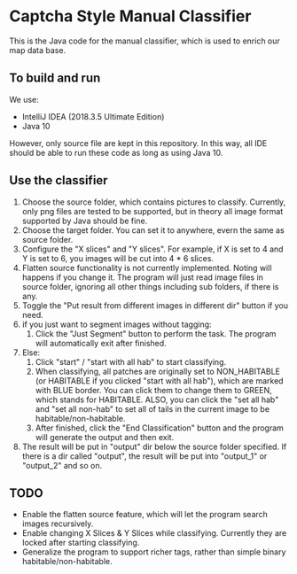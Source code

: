 # Captcha Style Manual Classifier

This is the Java code for the manual classifier, which is used to enrich our map data base.


## To build and run

We use:
- IntelliJ IDEA (2018.3.5 Ultimate Edition)
- Java 10

However, only source file are kept in this repository. In this way, all IDE should be able to run these code as long as using Java 10.


## Use the classifier

1. Choose the source folder, which contains pictures to classify. Currently, only png files are tested to be supported, but in theory all image format supported by Java should be fine.
2. Choose the target folder. You can set it to anywhere, evern the same as source folder.
3. Configure the "X slices" and "Y slices". For example, if X is set to 4 and Y is set to 6, you images will be cut into 4 * 6 slices.
4. Flatten source functionality is not currently implemented. Noting will happens if you change it. The program will just read image files in source folder, ignoring all other things including sub folders, if there is any.
5. Toggle the "Put result from different images  in different dir" button if you need. 
6. if you just want to segment images without tagging:
    1. Click the "Just Segment" button to perform the task. The program will automatically exit after finished.
7. Else:
    1. Click "start" / "start with all hab" to start classifying.
    2. When classifying, all patches are originally set to NON_HABITABLE (or HABITABLE if you clicked "start with all hab"), which are marked with BLUE border. You can click them to change them to GREEN, which stands for HABITABLE. ALSO, you can click the "set all hab" and "set all non-hab" to set all of tails in the current image to be habitable/non-habitable.
    3. After finished, click the "End Classification" button and the program will generate the output and then exit.
8. The result will be put in "output" dir below the source folder specified. If there is a dir called "output", the result will be put into "output_1" or "output_2" and so on.


## TODO

- Enable the flatten source feature, which will let the program search images recursively.
- Enable changing X Slices & Y Slices while classifying. Currently they are locked after starting classifying.
- Generalize the program to support richer tags, rather than simple binary habitable/non-habitable.
